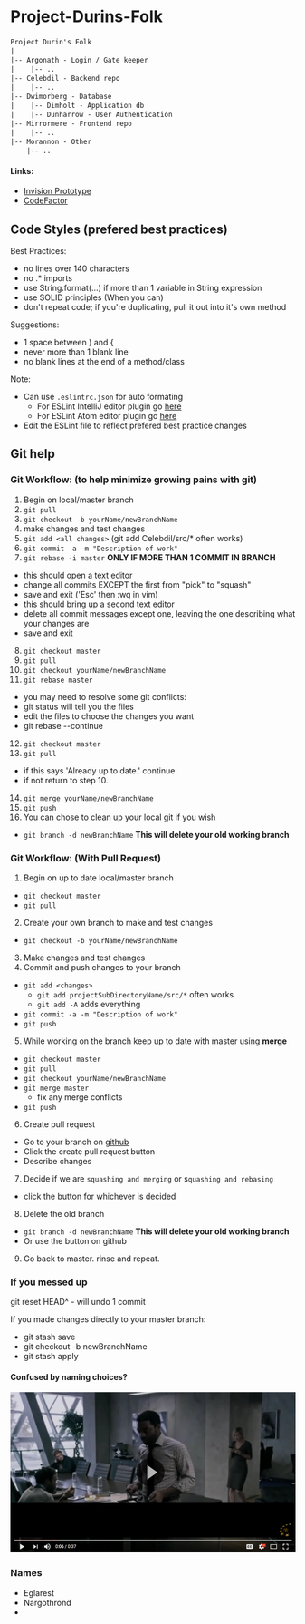 # Project-Durins-Folk

```
Project Durin's Folk
|
|-- Argonath - Login / Gate keeper
|    |-- ..
|-- Celebdil - Backend repo
|    |-- ..
|-- Dwimorberg - Database
|    |-- Dimholt - Application db
|    |-- Dunharrow - User Authentication
|-- Mirrormere - Frontend repo
|    |-- ..
|-- Morannon - Other
    |-- ..
```

#### Links:
* [Invision Prototype](https://invis.io/QRHS8AZH3MF)
* [CodeFactor](https://www.codefactor.io/repository/github/eglarest/project-durins-folk)

## Code Styles (prefered best practices)

Best Practices:
* no lines over 140 characters
* no .* imports
* use String.format(...) if more than 1 variable in String expression
* use SOLID principles (When you can)
* don't repeat code; if you're duplicating, pull it out into it's own method

Suggestions:
* 1 space between ) and {
* never more than 1 blank line
* no blank lines at the end of a method/class

Note:
* Can use `.eslintrc.json` for auto formating
  * For ESLint IntelliJ editor plugin go [here](https://www.jetbrains.com/help/idea/eslint.html)
  * For ESLint Atom editor plugin go [here](https://atom.io/packages/linter-eslint)
* Edit the ESLint file to reflect prefered best practice changes

## Git help

### Git Workflow: (to help minimize growing pains with git)

1. Begin on local/master branch
2. `git pull`
3. `git checkout -b yourName/newBranchName`
4. make changes and test changes
5. `git add <all changes>` (git add Celebdil/src/* often works)
6. `git commit -a -m "Description of work"`
7. `git rebase -i master` **ONLY IF MORE THAN 1 COMMIT IN BRANCH**
  * this should open a text editor
  * change all commits EXCEPT the first from "pick" to "squash"
  * save and exit ('Esc' then :wq in vim)
  * this should bring up a second text editor
  * delete all commit messages except one, leaving the one describing what your changes are
  * save and exit
8. `git checkout master`
9. `git pull`
10. `git checkout yourName/newBranchName`
11. `git rebase master`
  * you may need to resolve some git conflicts:
  * git status will tell you the files
  * edit the files to choose the changes you want
  * git rebase --continue
12. `git checkout master`
13. `git pull`
  * if this says 'Already up to date.' continue.
  * if not return to step 10.
14. `git merge yourName/newBranchName`
15. `git push`
16. You can chose to clean up your local git if you wish
  * `git branch -d newBranchName` **This will delete your old working branch**



### Git Workflow: (With Pull Request)
1. Begin on up to date local/master branch
  * `git checkout master`
  * `git pull`
2. Create your own branch to make and test changes
  * `git checkout -b yourName/newBranchName`
3. Make changes and test changes
4. Commit and push changes to your branch
  * `git add <changes>`
    - `git add projectSubDirectoryName/src/*` often works
    - `git add -A` adds everything
  * `git commit -a -m "Description of work"`
  * `git push`
5. While working on the branch keep up to date with master using **merge**
  * `git checkout master`
  * `git pull`
  * `git checkout yourName/newBranchName`
  * `git merge master`
    - fix any merge conflicts
  * `git push`
6. Create pull request
  * Go to your branch on [github](https://github.com/Eglarest/Project-Durins-Folk/branches)
  * Click the create pull request button
  * Describe changes
7. Decide if we are `squashing and merging` or s`quashing and rebasing`
  * click the button for whichever is decided
8. Delete the old branch
  * `git branch -d newBranchName` **This will delete your old working branch**
  * Or use the button on github
9. Go back to master. rinse and repeat.

### If you messed up

git reset HEAD^ - will undo 1 commit

If you made changes directly to your master branch:
* git stash save
* git checkout -b newBranchName
* git stash apply

#### Confused by naming choices?

[![project elrond](./Morannon/assets/project_elrond.png)](https://youtu.be/_YmDT2BgI-0?t=6)


### Names

- Eglarest
- Nargothrond
-

